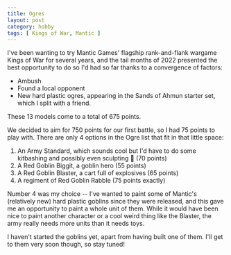 ```yaml
---
title: Ogres
layout: post
category: hobby
tags: [ Kings of War, Mantic ]
---
```


I've been wanting to try Mantic Games' flagship rank-and-flank wargame Kings of War for several years, and the tail months of 2022 presented the best opportunity to do so I'd had so far thanks to a convergence of factors:

- Ambush
- Found a local opponent
- New hard plastic ogres, appearing in the Sands of Ahmun starter set, which I split with a friend.

These 13 models come to a total of 675 points.

We decided to aim for 750 points for our first battle, so I had 75 points to play with. There are only 4 options in the Ogre list that fit in that little space:

1. An Army Standard, which sounds cool but I'd have to do some kitbashing and possibly even sculpting :grimacing: (70 points)
2. A Red Goblin Biggit, a goblin hero (55 points)
3. A Red Goblin Blaster, a cart full of explosives (65 points)
4. A regiment of Red Goblin Rabble (75 points exactly)

Number 4 was my choice -- I've wanted to paint some of Mantic's (relatively new) hard plastic goblins since they were released, and this gave me an opportunity to paint a whole unit of them. While it would have been nice to paint another character or a cool weird thing like the Blaster, the army really needs more units than it needs toys.

I haven't started the goblins yet, apart from having built one of them. I'll get to them very soon though, so stay tuned!